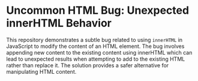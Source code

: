 # Uncommon HTML Bug: Unexpected innerHTML Behavior

This repository demonstrates a subtle bug related to using `innerHTML` in JavaScript to modify the content of an HTML element. The bug involves appending new content to the existing content using innerHTML which can lead to unexpected results when attempting to add to the existing HTML rather than replace it.  The solution provides a safer alternative for manipulating HTML content.
